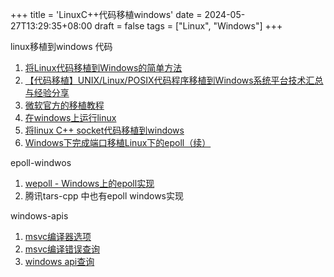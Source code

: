 +++
title = 'LinuxC++代码移植windows'
date = 2024-05-27T13:29:35+08:00
draft = false
tags = ["Linux", "Windows"]
+++

linux移植到windows 代码
1. [将Linux代码移植到Windows的简单方法](https://www.cnblogs.com/liangxiaofeng/p/3611576.html)
2. [【代码移植】UNIX/Linux/POSIX代码程序移植到Windows系统平台技术汇总与经验分享](https://blog.csdn.net/weixin_41973774/article/details/136161228)
3. [微软官方的移植教程](https://learn.microsoft.com/en-us/previous-versions/ms811896%28v=msdn.10%29)
4. [在windows上运行linux](https://learn.microsoft.com/zh-cn/cpp/porting/porting-from-unix-to-win32?view=msvc-170)
5. [将linux C++ socket代码移植到windows](https://blog.csdn.net/u014552102/article/details/125118603)
6. [Windows下完成端口移植Linux下的epoll（续）](https://developer.aliyun.com/article/424479)


epoll-windwos
1. [wepoll - Windows上的epoll实现](https://blog.csdn.net/gitblog_00038/article/details/138601786)
2. 腾讯tars-cpp 中也有epoll windows实现

windows-apis
1. [msvc编译器选项](https://learn.microsoft.com/zh-cn/cpp/build/reference/compiler-options?view=msvc-170)
2. [msvc编译错误查询](https://learn.microsoft.com/zh-cn/cpp/error-messages/compiler-errors-1/c-cpp-build-errors?view=msvc-170)
3. [windows api查询](https://learn.microsoft.com/en-us/cpp/intrinsics/rdtscp?view=msvc-170)